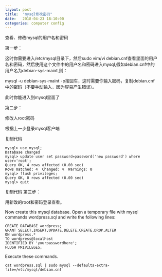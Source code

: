 ```yaml
---
layout: post
title:  "mysql修改密码"
date:   2018-04-23 18:10:00
categories: computer config
---
```


查看、修改mysql的用户名和密码

第一步：

这时你需要进入/etc/mysql目录下，然后sudo vim/vi debian.cnf查看里面的用户名和密码，然后使用这个文件中的用户名和密码进入mysql,假如debian.cnf中的用户名为debian-sys-maint,则：

mysql -u debian-sys-maint -p按回车，这时需要你输入密码，复制debian.cnf中的密码（不要手动输入，因为容易产生错误）。

此时你能进入到mysql里面了

第二步：

修改人root密码

根据上一步登录mysql客户端

复制代码
```
mysql> use mysql;
Database changed
mysql> update user set password=password('new password') where user='root';
Query OK, 4 rows affected (0.00 sec)
Rows matched: 4  Changed: 4  Warnings: 0
mysql> flush privileges;
Query OK, 0 rows affected (0.00 sec)
mysql> quit
```
复制代码
第三步：

用新改的root和密码登录查看。

Now create this mysql database. Open a temporary file with mysql commands wordpress.sql and write the following lines:
```
CREATE DATABASE wordpress;
GRANT SELECT,INSERT,UPDATE,DELETE,CREATE,DROP,ALTER
ON wordpress.*
TO wordpress@localhost
IDENTIFIED BY 'yourpasswordhere';
FLUSH PRIVILEGES;
```
Execute these commands.
```
cat wordpress.sql | sudo mysql --defaults-extra-file=/etc/mysql/debian.cnf
```
